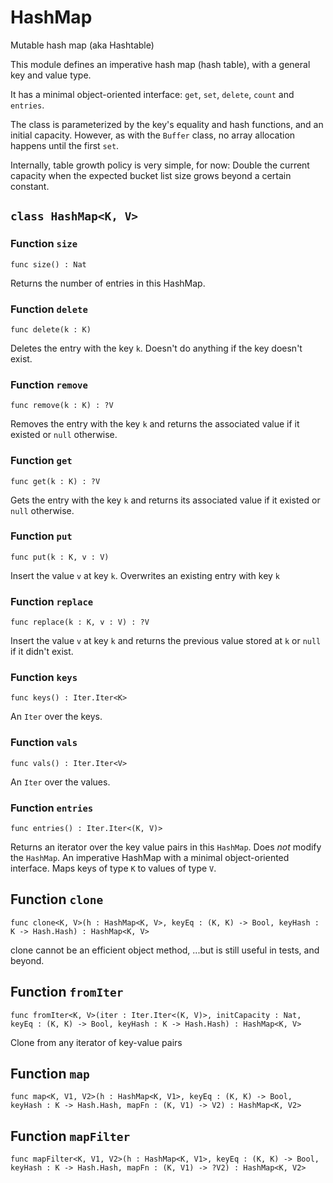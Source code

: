 # HashMap
Mutable hash map (aka Hashtable)

This module defines an imperative hash map (hash table), with a general key and value type.

It has a minimal object-oriented interface: `get`, `set`, `delete`, `count` and `entries`.

The class is parameterized by the key's equality and hash functions,
and an initial capacity.  However, as with the `Buffer` class, no array allocation
happens until the first `set`.

Internally, table growth policy is very simple, for now:
 Double the current capacity when the expected bucket list size grows beyond a certain constant.

## `class HashMap<K, V>`


### Function `size`
``` motoko no-repl
func size() : Nat
```

Returns the number of entries in this HashMap.


### Function `delete`
``` motoko no-repl
func delete(k : K)
```

Deletes the entry with the key `k`. Doesn't do anything if the key doesn't
exist.


### Function `remove`
``` motoko no-repl
func remove(k : K) : ?V
```

Removes the entry with the key `k` and returns the associated value if it
existed or `null` otherwise.


### Function `get`
``` motoko no-repl
func get(k : K) : ?V
```

Gets the entry with the key `k` and returns its associated value if it
existed or `null` otherwise.


### Function `put`
``` motoko no-repl
func put(k : K, v : V)
```

Insert the value `v` at key `k`. Overwrites an existing entry with key `k`


### Function `replace`
``` motoko no-repl
func replace(k : K, v : V) : ?V
```

Insert the value `v` at key `k` and returns the previous value stored at
`k` or `null` if it didn't exist.


### Function `keys`
``` motoko no-repl
func keys() : Iter.Iter<K>
```

An `Iter` over the keys.


### Function `vals`
``` motoko no-repl
func vals() : Iter.Iter<V>
```

An `Iter` over the values.


### Function `entries`
``` motoko no-repl
func entries() : Iter.Iter<(K, V)>
```

Returns an iterator over the key value pairs in this
`HashMap`. Does _not_ modify the `HashMap`.
An imperative HashMap with a minimal object-oriented interface.
Maps keys of type `K` to values of type `V`.

## Function `clone`
``` motoko no-repl
func clone<K, V>(h : HashMap<K, V>, keyEq : (K, K) -> Bool, keyHash : K -> Hash.Hash) : HashMap<K, V>
```

clone cannot be an efficient object method,
...but is still useful in tests, and beyond.

## Function `fromIter`
``` motoko no-repl
func fromIter<K, V>(iter : Iter.Iter<(K, V)>, initCapacity : Nat, keyEq : (K, K) -> Bool, keyHash : K -> Hash.Hash) : HashMap<K, V>
```

Clone from any iterator of key-value pairs

## Function `map`
``` motoko no-repl
func map<K, V1, V2>(h : HashMap<K, V1>, keyEq : (K, K) -> Bool, keyHash : K -> Hash.Hash, mapFn : (K, V1) -> V2) : HashMap<K, V2>
```


## Function `mapFilter`
``` motoko no-repl
func mapFilter<K, V1, V2>(h : HashMap<K, V1>, keyEq : (K, K) -> Bool, keyHash : K -> Hash.Hash, mapFn : (K, V1) -> ?V2) : HashMap<K, V2>
```

